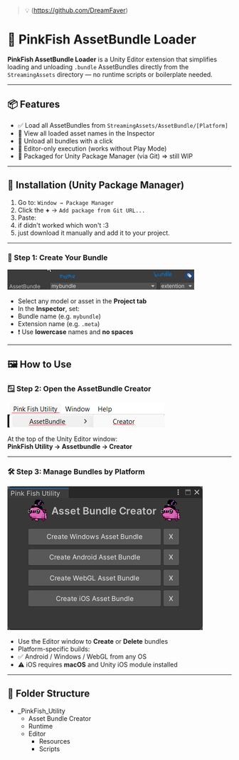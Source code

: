 
> 💡 (https://github.com/DreamFaver)
# 🎒 PinkFish AssetBundle Loader

**PinkFish AssetBundle Loader** is a Unity Editor extension that simplifies loading and unloading `.bundle` AssetBundles directly from the `StreamingAssets` directory — no runtime scripts or boilerplate needed.

---

## 📦 Features

- ✅ Load all AssetBundles from `StreamingAssets/AssetBundle/[Platform]`
- 📜 View all loaded asset names in the Inspector
- 🧹 Unload all bundles with a click
- 🧪 Editor-only execution (works without Play Mode)
- 🧩 Packaged for Unity Package Manager (via Git) => still WIP

---

## 🧰 Installation (Unity Package Manager)

1. Go to: `Window → Package Manager`
2. Click the **+** → `Add package from Git URL...`
3. Paste:
4. if didn't worked which won't  :3
5. just download it manually and add it to your project.
---

### 🧱 Step 1: Create Your Bundle

![Step 2](.github/images/step2.png)

- Select any model or asset in the **Project tab**
- In the **Inspector**, set:
- Bundle name (e.g. `mybundle`)
- Extension name (e.g. `.meta`)
- ❗ Use **lowercase** names and **no spaces**

---

## 🖼️ How to Use

### 🪟 Step 2: Open the AssetBundle Creator

![Step 1](.github/images/step1.png)

At the top of the Unity Editor window:  
**PinkFish Utility → Assetbundle → Creator**

---

### 🛠️ Step 3: Manage Bundles by Platform

![Step 3](.github/images/step3.png)

- Use the Editor window to **Create** or **Delete** bundles
- Platform-specific builds:
- ✅ Android / Windows / WebGL from any OS
- ⚠️ iOS requires **macOS** and Unity iOS module installed

---

## 🧩 Folder Structure
- _PinkFish_Utility
    - Asset Bundle Creator
    - Runtime
    - Editor
        - Resources
        - Scripts
